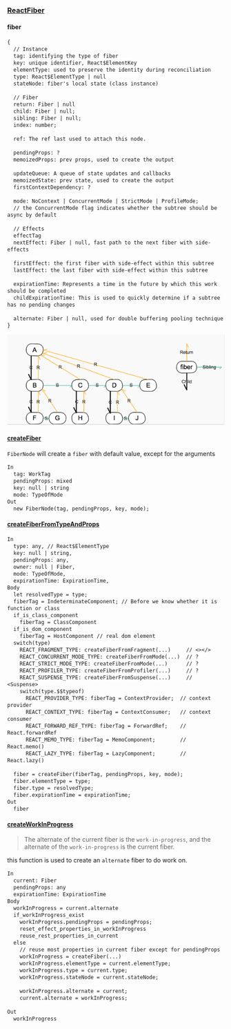 ### [ReactFiber](https://github.com/facebook/react/blob/v16.6.3/packages/react-reconciler/src/ReactFiber.js)  

#### fiber
```
{
  // Instance
  tag: identifying the type of fiber
  key: unique identifier, React$ElementKey
  elementType: used to preserve the identity during reconciliation
  type: React$ElementType | null
  stateNode: fiber's local state (class instance)

  // Fiber
  return: Fiber | null
  child: Fiber | null;
  sibling: Fiber | null;
  index: number;

  ref: The ref last used to attach this node.

  pendingProps: ?
  memoizedProps: prev props, used to create the output

  updateQueue: A queue of state updates and callbacks
  memoizedState: prev state, used to create the output
  firstContextDependency: ?

  mode: NoContext | ConcurrentMode | StrictMode | ProfileMode;
  // the ConcurrentMode flag indicates whether the subtree should be async by default

  // Effects
  effectTag
  nextEffect: Fiber | null, fast path to the next fiber with side-effects

  firstEffect: the first fiber with side-effect within this subtree
  lastEffect: the last fiber with side-effect within this subtree

  expirationTime: Represents a time in the future by which this work should be completed
  childExpirationTime: This is used to quickly determine if a subtree has no pending changes

  alternate: Fiber | null, used for double buffering pooling technique
}
```
<img src="../img/fiber.png" />

#### [createFiber](https://github.com/facebook/react/blob/v16.6.3/packages/react-reconciler/src/ReactFiber.js#L287)
`FiberNode` will create a `fiber` with default value, except for the arguments
```
In
  tag: WorkTag
  pendingProps: mixed
  key: null | string
  mode: TypeOfMode
Out
  new FiberNode(tag, pendingProps, key, mode);
```

#### [createFiberFromTypeAndProps](https://github.com/facebook/react/blob/v16.6.3/packages/react-reconciler/src/ReactFiber.js#L414)
```
In
  type: any, // React$ElementType
  key: null | string,
  pendingProps: any,
  owner: null | Fiber,
  mode: TypeOfMode,
  expirationTime: ExpirationTime,
Body
  let resolvedType = type;
  fiberTag = IndeterminateComponent; // Before we know whether it is function or class
  if_is_class_component
    fiberTag = ClassComponent
  if_is_dom_component
    fiberTag = HostComponent // real dom element
  switch(type)
    REACT_FRAGMENT_TYPE: createFiberFromFragment(...)     // <></>
    REACT_CONCURRENT_MODE_TYPE: createFiberFromMode(...)  // ?
    REACT_STRICT_MODE_TYPE: createFiberFromMode(...)      // ?
    REACT_PROFILER_TYPE: createFiberFromProfiler(...)     // ?
    REACT_SUSPENSE_TYPE: createFiberFromSuspense(...)     // <Suspense>
    switch(type.$$typeof)
      REACT_PROVIDER_TYPE: fiberTag = ContextProvider;  // context provider
      REACT_CONTEXT_TYPE: fiberTag = ContextConsumer;   // context consumer
      REACT_FORWARD_REF_TYPE: fiberTag = ForwardRef;    // React.forwardRef
      REACT_MEMO_TYPE: fiberTag = MemoComponent;        // React.memo()
      REACT_LAZY_TYPE: fiberTag = LazyComponent;        // React.lazy()

  fiber = createFiber(fiberTag, pendingProps, key, mode);
  fiber.elementType = type;
  fiber.type = resolvedType;
  fiber.expirationTime = expirationTime;
Out
  fiber
```

#### [createWorkInProgress](https://github.com/facebook/react/blob/v16.6.3/packages/react-reconciler/src/ReactFiber.js#L326)
> The alternate of the current fiber is the `work-in-progress`, and the alternate of the `work-in-progress` is the current fiber.

this function is used to create an `alternate` fiber to do work on.
```
In
  current: Fiber
  pendingProps: any
  expirationTime: ExpirationTime
Body
  workInProgress = current.alternate
  if_workInProgress_exist
    workInProgress.pendingProps = pendingProps;
    reset_effect_properties_in_workInProgress
    reuse_rest_properties_in_current
  else
    // reuse most properties in current fiber except for pendingProps
    workInProgress = createFiber(...)
    workInProgress.elementType = current.elementType;
    workInProgress.type = current.type;
    workInProgress.stateNode = current.stateNode;

    workInProgress.alternate = current;
    current.alternate = workInProgress;

Out
  workInProgress
```